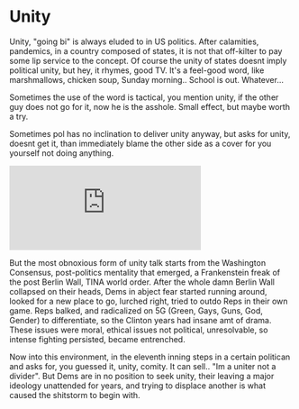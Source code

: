 # Unity

Unity, "going bi" is always eluded to in US politics. After
calamities, pandemics, in a country composed of states, it is not that
off-kilter to pay some lip service to the concept. Of course the unity
of states doesnt imply political unity, but hey, it rhymes, good
TV. It's a feel-good word, like marshmallows, chicken soup, Sunday
morning.. School is out. Whatever...

Sometimes the use of the word is tactical, you mention unity, if the
other guy does not go for it, now he is the asshole. Small effect, but
maybe worth a try.

Sometimes pol has no inclination to deliver unity anyway, but asks for
unity, doesnt get it, than immediately blame the other side as a cover
for you yourself not doing anything.

<iframe width="340" src="https://www.youtube.com/embed/4w_bNqs0-XM?start=411&end=552" frameborder="0" allow="accelerometer; autoplay; clipboard-write; encrypted-media; gyroscope; picture-in-picture" allowfullscreen></iframe>

But the most obnoxious form of unity talk starts from the Washington
Consensus, post-politics mentality that emerged, a Frankenstein freak
of the post Berlin Wall, TINA world order. After the whole damn Berlin
Wall collapsed on their heads, Dems in abject fear started running
around, looked for a new place to go, lurched right, tried to outdo
Reps in their own game. Reps balked, and radicalized on 5G (Green,
Gays, Guns, God, Gender) to differentiate, so the Clinton years had
insane amt of drama. These issues were moral, ethical issues not
political, unresolvable, so intense fighting persisted, became
entrenched.

Now into this environment, in the eleventh inning steps in a certain
politican and asks for, you guessed it, unity, comity. It can sell..
"Im a uniter not a divider". But Dems are in no position to seek
unity, their leaving a major ideology unattended for years, and trying
to displace another is what caused the shitstorm to begin with.


